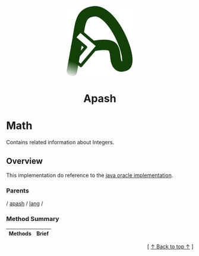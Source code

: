 
<div align='center' id='apash-top'>
  <a href='https://github.com/hastec-fr/apash'>
    <img alt='apash-logo' src='../../../../../../assets/apash-logo.svg'/>
  </a>

  # Apash
</div>

# Math

Contains related information about Integers.

## Overview

This implementation do reference to the [java oracle implementation](https://docs.oracle.com/en/java/javase/21/docs/api/java.base/java/lang/Integer.html).

### Parents
<!-- apash.parentBegin -->
[](../../../.md) / [apash](../../apash.md) / [lang](../lang.md) / 
<!-- apash.parentEnd -->

### Method Summary
<!-- apash.summaryTableBegin -->
| Methods                  | Brief                                 |
|--------------------------|---------------------------------------|
<!-- apash.summaryTableEnd -->



  <div align='right'>[ <a href='#apash-top'>↑ Back to top ↑</a> ]</div>

